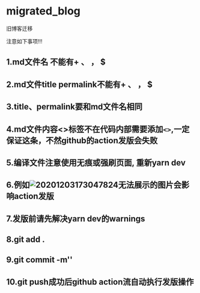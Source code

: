 # migrated_blog
旧博客迁移


注意如下事项!!!
## 1.md文件名 不能有+ 、 ， $ 
## 2.md文件title permalink不能有+ 、 ， $ 
## 3.title、permalink要和md文件名相同
## 4.md文件内容<>标签不在代码内部需要添加`<>`,一定保证这条，不然github的action发版会失败
## 5.编译文件注意使用无痕或强刷页面, 重新yarn dev
## 6.例如![20201203173047824](hy1glc0v225vaj30wl0hkn05.png)无法展示的图片会影响action发版
## 7.发版前请先解决yarn dev的warnings
## 8.git add .
## 9.git commit -m''
## 10.git push成功后github action流自动执行发版操作
